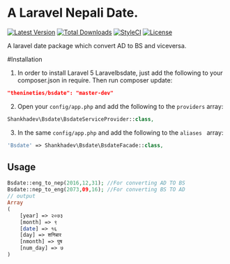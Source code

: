 # A Laravel Nepali Date.

[![Latest Version](https://img.shields.io/packagist/v/shankhadev/bsdate.svg?style=flat-square)](https://packagist.org/packages/shankhadev/bsdate)
[![Total Downloads](https://img.shields.io/packagist/dt/shankhadev/bsdate.svg?style=flat-square)](https://packagist.org/packages/shankhadev/bsdate)
[![StyleCI](https://styleci.io/repos/102555089/shield?branch=master)](https://styleci.io/repos/102555089)
[![License](https://img.shields.io/badge/license-MIT-brightgreen.svg?style=flat-square)](https://packagist.org/packages/shankhadev/bsdate)

A laravel date package which convert AD to BS and viceversa.

#Installation
1) In order to install Laravel 5 Laravelbsdate, just add the following to your composer.json in require. Then run composer update:

```json
"thenineties/bsdate": "master-dev"
```

2) Open your `config/app.php` and add the following to the `providers` array:

```php
Shankhadev\Bsdate\BsdateServiceProvider::class,
```

3) In the same `config/app.php` and add the following to the `aliases ` array: 

```php
'Bsdate' => Shankhadev\Bsdate\BsdateFacade::class,
```

## Usage

```php
Bsdate::eng_to_nep(2016,12,31); //For converting AD TO BS
Bsdate::nep_to_eng(2073,09,16); //For converting BS TO AD
// output 
Array
(
    [year] => २०७३
    [month] => ९
    [date] => १६
    [day] => शनिबार
    [nmonth] => पुष
    [num_day] => ७
)
```
